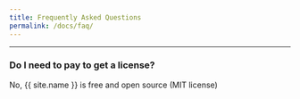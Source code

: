 ```yaml
---
title: Frequently Asked Questions
permalink: /docs/faq/
---
```



---

### Do I need to pay to get a license?
No, {{ site.name }} is free and open source (MIT license)
